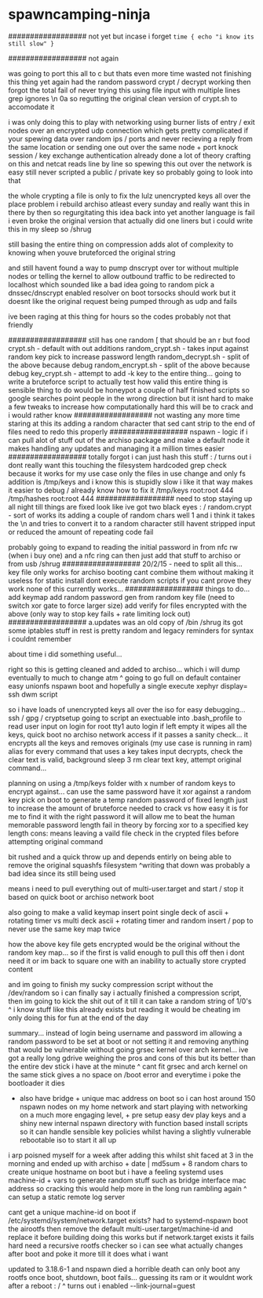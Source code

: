 spawncamping-ninja
==================
##################
not yet but incase i forget `time { echo "i know its still slow" }`

##################
not again

was going to port this all to c but thats even more time wasted not finishing this thing yet again
had the random password crypt / decrypt working then forgot the total fail of never trying this using
file input with multiple lines grep ignores \n 0a so regutting the original clean version of crypt.sh
to accomodate it 

i was only doing this to play with networking using burner lists of entry / exit nodes over an encrypted udp connection
which gets pretty complicated if your spewing data over random ips / ports and never recieving a reply from the same location
or sending one out over the same node + port knock session / key exchange authentication already done a lot of theory crafting on this
and netcat reads line by line so spewing this out over the network is easy still never scripted a public / private key so probably 
going to look into that 

the whole crypting a file is only to fix the lulz unencrypted keys all over the place problem i rebuild archiso atleast every sunday
and really want this in there by then so regurgitating this idea back into yet another language is fail 
i even broke the original version that actually did one liners but i could write this in my sleep so /shrug 

still basing the entire thing on compression adds alot of complexity to knowing when youve bruteforced the original string

and still havent found a way to pump dnscrypt over tor without multiple nodes or telling the kernel to allow outbound traffic to be redirected to localhost
which sounded like a bad idea going to random pick a dnssec/dnscrypt enabled resolver on boot
torsocks should work but it doesnt like the original request being pumped through as udp and fails 

ive been raging at this thing for hours so the codes probably not that friendly 

##################
still has one random [ that should be an r but food
crypt.sh - default with out additions
random_crypt.sh - takes input against random key pick to increase password length
random_decrypt.sh - split of the above because debug
random_encrypt.sh - split of the above because debug
key_crypt.sh - attempt to add -k key to the entire thing...
going to write a bruteforce script to actually test how valid this entire thing is
sensible thing to do would be honeypot a couple of half finished scripts so google searches point people in the wrong direction
but it isnt hard to make a few tweaks to increase how computationally hard this will be to crack and i would rather know
##################
not wasting any more time staring at this 
its adding a random character that sed cant strip to the end of files need to redo this properly
##################
nspawn - logic
if i can pull alot of stuff out of the archiso package and make a default node
it makes handling any updates and managing it a million times easier 
##################
totally forgot i can just hash this stuff : /
turns out i dont really want this touching the filesystem hardcoded grep check because it works for my use case
only the files in use change and only fs addition is /tmp/keys
and i know this is stupidly slow i like it that way makes it easier to debug / already know how to fix it 
/tmp/keys root:root 444
/tmp/hashes root:root 444
##################
need to stop staying up all night till things are fixed look like ive got two black eyes : /
random.crypt - sort of works its adding a couple of random chars well 1 and i think it takes the \n
and tries to convert it to a random character still havent stripped input or reduced the amount
of repeating code fail

probably going to expand to reading the initial password in from nfc rw (when i buy one) and a nfc ring
can then just add that stuff to archiso or from usb /shrug 
##################
20/2/15 -
need to split all this... 
key file only works for archiso booting cant combine them without making it useless for static install
dont execute random scripts if you cant prove they work none of this currently works... 
##################
things to do...
add keymap
add random password gen from random key file (need to switch xor gate to force larger size)
add verify for files encrypted with the above (only way to stop key fails + rate limiting lock out)
##################
a.updates was an old copy of /bin /shrug its got some iptables stuff in rest is pretty random and legacy reminders for syntax i couldnt remember

about time i did something useful... 

right so this is getting cleaned and added to archiso... which i will dump eventually to much to change atm
^ going to go full on default container easy unionfs nspawn boot and hopefully a single execute xephyr display= ssh dwm script

so i have loads of unencrypted keys all over the iso for easy debugging... ssh / gpg / cryptsetup 
going to script an exectuable into .bash_profile to read user input on login for root tty1 auto login
if left empty it wipes all the keys, quick boot no archiso network access
if it passes a sanity check...
it encrypts all the keys and removes originals (my use case is running in ram)
alias for every command that uses a key 
takes input decrypts, check the clear text is valid, background sleep 3 rm clear text key, attempt original command... 

planning on
using a /tmp/keys folder with x number of random keys to encrypt against... 
can use the same password have it xor against a random key pick on boot to generate a temp random password of fixed length
just to increase the amount of bruteforce needed to crack vs how easy it is for me to find it with the right password
it will allow me to beat the human memorable password length fail in theory by forcing xor to a specified key length
cons: means leaving a vaild file check in the crypted files before attempting original command

bit rushed and a quick throw up and depends entirly on being able to remove the original squashfs filesystem 
^writing that down was probably a bad idea since its still being used 

means i need to pull everything out of multi-user.target and start / stop it based on quick boot or archiso network boot

also going to make a valid keymap insert point single deck of ascii + rotating timer 
vs multi deck ascii + rotating timer and random insert / pop to never use the same key map twice 

how the above key file gets encrypted would be the original without the random key map... so if the first is valid enough
to pull this off then i dont need it or im back to square one with an inability to actually store crypted content

and im going to finish my sucky compression script without the /dev/random so i can finally say i actually finished a 
compression script, then im going to kick the shit out of it till it can take a random string of 1/0's 
^ i know stuff like this already exists but reading it would be cheating im only doing this for fun at the end of the day

summary... 
instead of login being username and password im allowing a random password to be set at boot or not setting it and removing 
anything that would be vulnerable without going grsec kernel over arch kernel... ive got a really long gdrive weighing the pros
and cons of this but its better than the entire dev stick i have at the minute 
^ cant fit grsec and arch kernel on the same stick gives a no space on /boot error and everytime i poke the bootloader it dies

* also have bridge + unique mac address on boot so i can host around 150 nspawn nodes on my home network and start playing 
with networking on a much more engaging level, + pre setup easy dev play keys and a shiny new internal nspawn directory with
function based install scripts so it can handle sensible key policies whilst having a slightly vulnerable rebootable iso to start it all up

i arp poisned myself for a week after adding this whilst shit faced at 3 in the morning and ended up with 
archiso + date | md5sum + 8 random chars to create unique hostname on boot but i have a feeling systemd
uses machine-id + vars to generate random stuff such as bridge interface mac address so cracking this
would help more in the long run rambling again 
^ can setup a static remote log server 

cant get a unique machine-id on boot if /etc/systemd/system/network.target exists?
had to systemd-nspawn boot the airootfs then remove the default multi-user.target/machine-id and replace it before building
doing this works but if network.target exists it fails hard
need a recursive rootfs checker so i can see what actually changes after boot and poke it more till it does what i want 

updated to 3.18.6-1 and nspawn died a horrible death can only boot any rootfs once 
boot, shutdown, boot fails... guessing its ram or it wouldnt work after a reboot : /
^ turns out i enabled --link-journal=guest 

